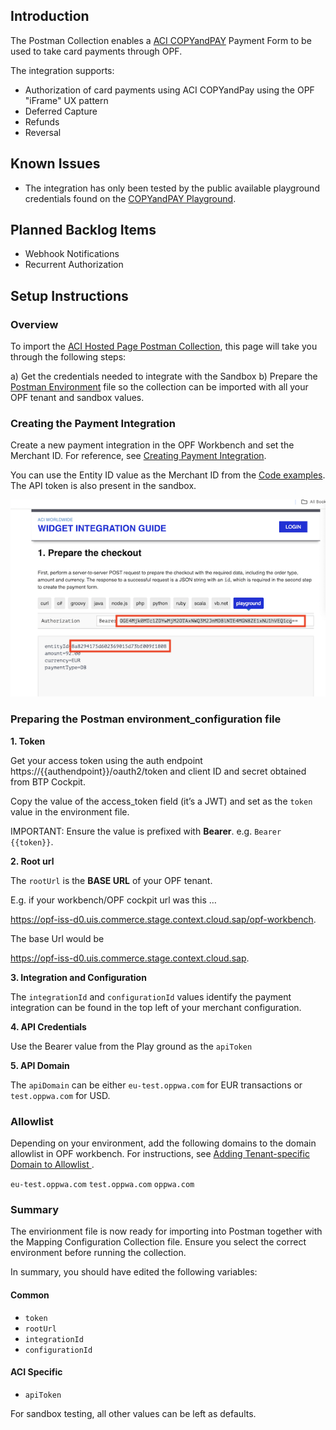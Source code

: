 ## Introduction

The Postman Collection enables a [ACI COPYandPAY](https://docs.aciworldwide.com/integrations/widget) Payment Form to be used to take card payments through OPF. 

The integration supports:

* Authorization of card payments using ACI COPYandPay using the OPF "iFrame" UX pattern
* Deferred Capture 
* Refunds
* Reversal

## Known Issues
* The integration has only been tested by the public available playground credentials found on the [COPYandPAY Playground](https://docs.aciworldwide.com/integrations/widget).

## Planned Backlog Items
* Webhook Notifications
* Recurrent Authorization


## Setup Instructions

### Overview
To import the [ACI Hosted Page Postman Collection](mapping_configuration.json), this page will take you through the following steps:

a) Get the credentials needed to integrate with the Sandbox
b) Prepare the [Postman Environment](environment_configuration.json) file so the collection can be imported with all your OPF tenant and sandbox values. 


### Creating the Payment Integration
Create a new payment integration in the OPF Workbench and set the Merchant ID. For reference, see [Creating Payment Integration](https://help.sap.com/docs/SAP_COMMERCE_CLOUD_PUBLIC_CLOUD/0996ba68e5794b8ab51db8d25d4c9f8a/20a64f954df1425391757759011e7e6b.html?state=DRAFT).

You can use the Entity ID value as the Merchant ID from the [Code examples](https://docs.aciworldwide.com/integrations/widget).
The API token is also present in the sandbox.

![](images/aci-playground-creds.png)


### Preparing the Postman environment_configuration file

**1. Token**

Get your access token using the auth endpoint https://{{authendpoint}}/oauth2/token and client ID and secret obtained from BTP Cockpit.

Copy the value of the access_token field (it’s a JWT) and set as the ``token`` value in the environment file.

IMPORTANT: Ensure the value is prefixed with **Bearer**. e.g. ``Bearer {{token}}``.

**2. Root url**

The ``rootUrl`` is the **BASE URL** of your OPF tenant.

E.g. if your workbench/OPF cockpit url was this …

<https://opf-iss-d0.uis.commerce.stage.context.cloud.sap/opf-workbench>.

The base Url would be

https://opf-iss-d0.uis.commerce.stage.context.cloud.sap.


**3. Integration and Configuration**

The ``integrationId`` and ``configurationId`` values identify the payment integration can be found in the top left of your merchant configuration.

**4. API Credentials**

Use the Bearer value from the Play ground as the ``apiToken`` 

**5. API Domain**

The ``apiDomain`` can be either ``eu-test.oppwa.com`` for EUR transactions or ``test.oppwa.com`` for USD.

### Allowlist
Depending on your environment, add the following domains to the domain allowlist in OPF workbench. For instructions, see [Adding Tenant-specific Domain to Allowlist
](https://help.sap.com/docs/SAP_COMMERCE_CLOUD_PUBLIC_CLOUD/0996ba68e5794b8ab51db8d25d4c9f8a/a6836485b4494cfaad4033b4ee7a9c64.html?state=DRAFT).

``eu-test.oppwa.com``
``test.oppwa.com``
``oppwa.com``

### Summary

The envirionment file is now ready for importing into Postman together with the Mapping Configuration Collection file. Ensure you select the correct environment before running the collection.

In summary, you should have edited the following variables: 

#### Common
- ``token``
- ``rootUrl``
- ``integrationId``
- ``configurationId``

#### ACI Specific
- ``apiToken``
  
For sandbox testing, all other values can be left as defaults.  

